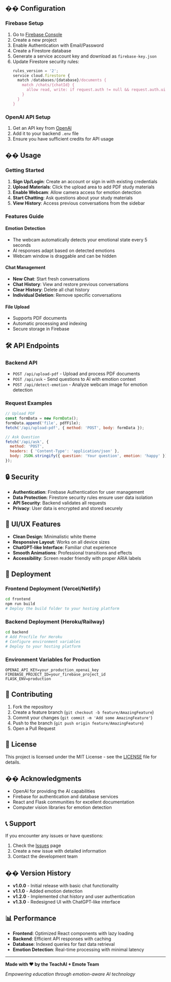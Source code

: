 
## �� Configuration

### Firebase Setup
1. Go to [Firebase Console](https://console.firebase.google.com/)
2. Create a new project
3. Enable Authentication with Email/Password
4. Create a Firestore database
5. Generate a service account key and download as `firebase-key.json`
6. Update Firestore security rules:
   ```javascript
   rules_version = '2';
   service cloud.firestore {
     match /databases/{database}/documents {
       match /chats/{chatId} {
         allow read, write: if request.auth != null && request.auth.uid == resource.data.uid;
       }
     }
   }
   ```

### OpenAI API Setup
1. Get an API key from [OpenAI](https://platform.openai.com/)
2. Add it to your backend `.env` file
3. Ensure you have sufficient credits for API usage

## �� Usage

### Getting Started
1. **Sign Up/Login**: Create an account or sign in with existing credentials
2. **Upload Materials**: Click the upload area to add PDF study materials
3. **Enable Webcam**: Allow camera access for emotion detection
4. **Start Chatting**: Ask questions about your study materials
5. **View History**: Access previous conversations from the sidebar

### Features Guide

#### Emotion Detection
- The webcam automatically detects your emotional state every 5 seconds
- AI responses adapt based on detected emotions
- Webcam window is draggable and can be hidden

#### Chat Management
- **New Chat**: Start fresh conversations
- **Chat History**: View and restore previous conversations
- **Clear History**: Delete all chat history
- **Individual Deletion**: Remove specific conversations

#### File Upload
- Supports PDF documents
- Automatic processing and indexing
- Secure storage in Firebase

## 🛠️ API Endpoints

### Backend API
- `POST /api/upload-pdf` - Upload and process PDF documents
- `POST /api/ask` - Send questions to AI with emotion context
- `POST /api/detect-emotion` - Analyze webcam image for emotion detection

### Request Examples
```javascript
// Upload PDF
const formData = new FormData();
formData.append('file', pdfFile);
fetch('/api/upload-pdf', { method: 'POST', body: formData });

// Ask Question
fetch('/api/ask', {
  method: 'POST',
  headers: { 'Content-Type': 'application/json' },
  body: JSON.stringify({ question: 'Your question', emotion: 'happy' })
});
```

## 🔒 Security

- **Authentication**: Firebase Authentication for user management
- **Data Protection**: Firestore security rules ensure user data isolation
- **API Security**: Backend validates all requests
- **Privacy**: User data is encrypted and stored securely

## 🎨 UI/UX Features

- **Clean Design**: Minimalistic white theme
- **Responsive Layout**: Works on all device sizes
- **ChatGPT-like Interface**: Familiar chat experience
- **Smooth Animations**: Professional transitions and effects
- **Accessibility**: Screen reader friendly with proper ARIA labels

## 🚀 Deployment

### Frontend Deployment (Vercel/Netlify)
```bash
cd frontend
npm run build
# Deploy the build folder to your hosting platform
```

### Backend Deployment (Heroku/Railway)
```bash
cd backend
# Add Procfile for Heroku
# Configure environment variables
# Deploy to your hosting platform
```

### Environment Variables for Production
```env
OPENAI_API_KEY=your_production_openai_key
FIREBASE_PROJECT_ID=your_firebase_project_id
FLASK_ENV=production
```

## 🤝 Contributing

1. Fork the repository
2. Create a feature branch (`git checkout -b feature/AmazingFeature`)
3. Commit your changes (`git commit -m 'Add some AmazingFeature'`)
4. Push to the branch (`git push origin feature/AmazingFeature`)
5. Open a Pull Request

## 📝 License

This project is licensed under the MIT License - see the [LICENSE](LICENSE) file for details.

## �� Acknowledgments

- OpenAI for providing the AI capabilities
- Firebase for authentication and database services
- React and Flask communities for excellent documentation
- Computer vision libraries for emotion detection

## 📞 Support

If you encounter any issues or have questions:

1. Check the [Issues](https://github.com/yourusername/Emology/issues) page
2. Create a new issue with detailed information
3. Contact the development team

## �� Version History

- **v1.0.0** - Initial release with basic chat functionality
- **v1.1.0** - Added emotion detection
- **v1.2.0** - Implemented chat history and user authentication
- **v1.3.0** - Redesigned UI with ChatGPT-like interface

## 📊 Performance

- **Frontend**: Optimized React components with lazy loading
- **Backend**: Efficient API responses with caching
- **Database**: Indexed queries for fast data retrieval
- **Emotion Detection**: Real-time processing with minimal latency

---

**Made with ❤️ by the TeachAI + Emote Team**

*Empowering education through emotion-aware AI technology*